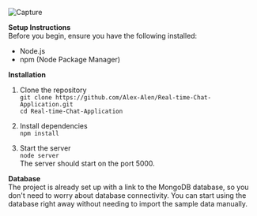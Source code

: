 ![Capture](https://github.com/user-attachments/assets/10ced279-7764-496a-9f60-9141f33bdaf1)

**Setup Instructions**\
Before you begin, ensure you have the following installed:
- Node.js
- npm (Node Package Manager)

**Installation**

1. Clone the repository\
`git clone https://github.com/Alex-Alen/Real-time-Chat-Application.git`\
`cd Real-time-Chat-Application`

2. Install dependencies\
`npm install`

4. Start the server\
`node server`\
The server should start on the port 5000.

**Database**\
The project is already set up with a link to the MongoDB database, so you don't need to worry about database connectivity. You can start using the database right away without needing to import the sample data manually.
